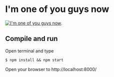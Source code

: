 I'm one of you guys now
=======================
[![I'm one of you guys now](http://ludumdare.com/compo/wp-content/compo2/542293/90061-shot0-1461028108.png)](http://the.codeartistic.ninja/did/oneofyouguys/).

Compile and run
---------------
Open terminal and type

    $ npm install && npm start

Open your browser to http://localhost:8000/
